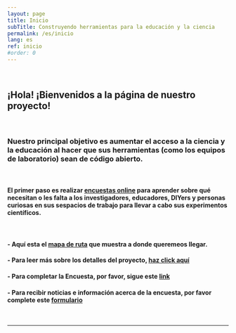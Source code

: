 ```yaml
---
layout: page
title: Inicio
subTitle: Construyendo herramientas para la educación y la ciencia
permalink: /es/inicio
lang: es
ref: inicio
#order: 0
---
```


<br>

## ¡Hola! ¡Bienvenidos a la página de nuestro proyecto!

<br>

### Nuestro principal objetivo es aumentar el acceso a la ciencia y la educación al hacer que sus herramientas (como los equipos de laboratorio) sean de código abierto.

<br>

#### El primer paso es realizar [encuestas online](bit.ly/BFOSH) para aprender sobre qué necesitan o les falta a los investigadores, educadores, DIYers y personas curiosas en sus sespacios de trabajo para llevar a cabo sus experimentos científicos.

<br>

#### - Aquí esta el [mapa de ruta](https://github.com/orgs/FOSH-following-demand/projects/2) que muestra a donde queremeos llegar.    

#### - Para leer más sobre los detalles del proyecto, [haz click aquí](https://fosh-following-demand.github.io/en/about)

#### - Para completar la Encuesta, por favor, sigue este [link](https://fosh-following-demand.github.io/en/survey)

#### - Para recibir noticias e información acerca de la encuesta, por favor complete este [formulario](https://fosh-following-demand.github.io/en/survey#contactform)

<br>

---
